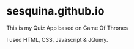 # sesquina.github.io

This is my Quiz App based on Game Of Thrones

I used HTML, CSS, Javascript & JQuery.

